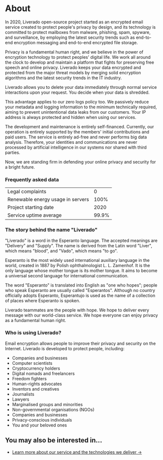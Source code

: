 <!-- created: 2020-07-24 13:37:00+00:00 -->
<!-- language: en -->
<!-- title: About -->

# About

In 2020, Liverado open-source project started as an encrypted email service created to protect people's privacy by design, and its technology is committed to protect mailboxes from malware, phishing, spam, spyware, and surveillance, by employing the latest security trends such as end-to-end encryption messaging and end-to-end encrypted file storage.

Privacy is a fundamental human right, and we believe in the power of encryption technology to protect peoples' digital life. We work all around the clock to develop and maintain a platform that fights for preserving free speech and online privacy. Liverado keeps your data encrypted and protected from the major threat models by merging solid encryption algorithms and the latest security trends in the IT industry.

Liverado allows you to delete your data immediately through normal service interactions upon your request. You decide when your data is shredded.

This advantage applies to our zero logs policy too. We passively reduce your metadata and logging information to the minimum technically required, aiming to prevent unintentional data leaks from our customers. Your IP address is always protected and hidden when using our services.

The development and maintenance is entirely self-financed. Currently, our operation is entirely supported by the members' initial contributions and paid users. The service is entirely ad-free and never performs big data analysis. Therefore, your identities and communications are never processed by artificial intelligence in our systems nor shared with third parties.

Now, we are standing firm in defending your online privacy and security for a bright future.

### Frequently asked data

|                                   |       |
| --------------------------------- | ----- |
| Legal complaints                  | 0     |
| Renewable energy usage in servers | 100%  |
| Project starting date             | 2020  |
| Service uptime average            | 99.9% |

### The story behind the name "Liverado"

"Liverado" is a word in the Esperanto language. The accepted meanings are "Delivery" and "Supply". The name is derived from the Latin word "Liver", which means "blood", and "Vado", which means "to go".

Esperanto is the most widely used international auxiliary language in the world, created in 1887 by Polish ophthalmologist L. L. Zamenhof. It is the only language whose mother tongue is its mother tongue. It aims to become a universal second language for international communication.

The word "Esperanto" is translated into English as "one who hopes"; people who speak Esperanto are usually called "Esperantos". Although no country officially adopts Esperanto, Esperantujo is used as the name of a collection of places where Esperanto is spoken.

Liverado teammates are the people with hope. We hope to deliver every message with our world-class service. We hope everyone can enjoy privacy as a fundamental human right.

### Who is using Liverado?

Email encryption allows people to improve their privacy and security on the Internet. Liverado is developed to protect people, including:

- Companies and businesses
- Computer scientists
- Cryptocurrency holders
- Digital nomads and freelancers
- Freedom fighters
- Human-rights advocates
- Inventors and creatives
- Journalists
- Lawyers
- Marginalised groups and minorities
- Non-governmental organisations (NGOs)
- Companies and businesses
- Privacy-conscious individuals
- You and your beloved ones

## You may also be interested in...

- [Learn more about our service and the technologies we deliver →](/features)

